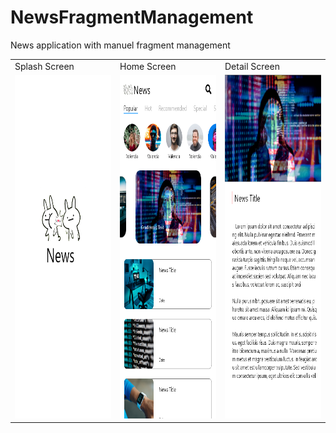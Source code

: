 # NewsFragmentManagement
News application with manuel fragment management

<table>
  <tr>
    <td>Splash Screen</td>
    <td>Home Screen</td>
    <td>Detail Screen</td>
  </tr>
  <tr>
    <td><img src="Splash Screen.png" width=270 height=550></td>
    <td><img src="Home Screen.png" width=270 height=550></td>
    <td><img src="Detail Screen.png" width=270 height=550></td>
  </tr>
 </table>
